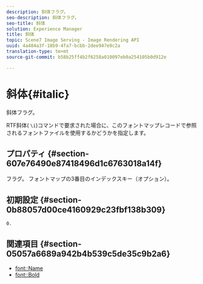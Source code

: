 ```yaml
---
description: 斜体フラグ。
seo-description: 斜体フラグ。
seo-title: 斜体
solution: Experience Manager
title: 斜体
topic: Scene7 Image Serving - Image Rendering API
uuid: 4a484a3f-18b9-4fa7-bcbb-2dee947e9c2a
translation-type: tm+mt
source-git-commit: b58b25ff4b2f6258a010097eb0a254105b0d912e

---
```



# 斜体{#italic}

斜体フラグ。

RTF斜体( `\i`)コマンドで要求された場合に、このフォントマップレコードで参照されるフォントファイルを使用するかどうかを指定します。

## プロパティ {#section-607e76490e87418496d1c6763018a14f}

フラグ。 フォントマップの3番目のインデックスキー（オプション）。

## 初期設定 {#section-0b88057d00ce4160929c23fbf138b309}

`0.`

## 関連項目 {#section-05057a6689a942b4b539c5de35c9b2a6}

* [font::Name](r-name-font.md#reference_C55889877DC54AABB60734DCDE86EE76)
* [font::Bold](../../../../../is-api/image-catalog/image-serving-api-ref/c-image-catalog-reference/c-font-map-reference/r-bold-font.md#reference-f7b017ef67574a29abfc3954ab64159c)
